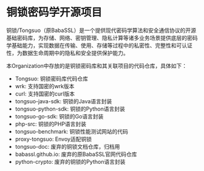 铜锁密码学开源项目
===============

铜锁/Tongsuo（原BabaSSL）是一个提供现代密码学算法和安全通信协议的开源基础密码库，为存储、网络、密钥管理、隐私计算等诸多业务场景提供底层的密码学基础能力，实现数据在传输、使用、存储等过程中的私密性、完整性和可认证性，为数据生命周期中的隐私和安全提供保护能力。

本Organization中存放的是铜锁密码库和其关联项目的代码仓库，具体如下：

* Tongsuo: 铜锁密码库代码仓库
* wrk: 支持国密的wrk版本
* curl: 支持国密的curl版本
* tongsuo-java-sdk: 铜锁的Java语言封装
* tongsuo-python-sdk: 铜锁的Python语言封装
* tongsuo-go-sdk: 铜锁的Go语言封装
* php-src: 铜锁的PHP语言封装
* tongsuo-benchmark: 铜锁性能测试网站的代码
* proxy-tongsuo: Envoy适配铜锁
* tongsuo-doc: 废弃的铜锁文档仓库，归档用
* babassl.github.io: 废弃的原BabaSSL官网代码仓库
* python-crypto: 废弃的铜锁的Python语言封装
